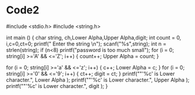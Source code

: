 # Code2
#include <stdio.h>
#include <string.h>

int main ()
{
  char string, ch,Lower Alpha,Upper Alpha,digit;
  int count = 0, i,c=0,ct=0;
printf(" Enter the string \n");
scanf("%s",string);
int n = strlen(string);
if (n<8)
printf("password is too much small");
for (i = 0; string[i] >='A' && <='Z'; i++) {
count++;
Upper Alpha = count; }

for (i = 0; string[i] >='a' && <='z'; i++) {
 c++;
Lower Alpha = c; }
for (i = 0; string[i] >='0' && <='9'; i++) {
 ct++;
digit = ct; }
printf(""'%c' is Lower character.", Lower Alpha );
printf(""'%c' is Lower character.", Upper Alpha );
printf(""'%c' is Lower character.", digit );
}
